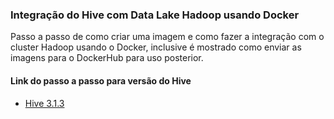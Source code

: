 ### Integração do Hive com Data Lake Hadoop usando Docker

Passo a passo de como criar uma imagem e como fazer a integração com o cluster Hadoop usando o Docker, inclusive é mostrado como enviar as imagens para o DockerHub para uso posterior.

#### Link do passo a passo para versão do Hive

- [Hive 3.1.3](hive_3.1.3/)
